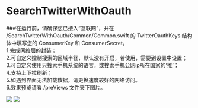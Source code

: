 # SearchTwitterWithOauth
###在运行前，请确保您已接入“互联网”，并在 /SearchTwitterWithOauth/Common/Common.swift 的 TwitterOauthKeys 结构体中填写您的 ConsumerKey 和 ConsumerSecret。  
1.完成网络层的封装；  
2.可自定义控制搜索的区域半径，默认没有开启，若使用，需要到设置中设置；  
3.可自定义使用只搜索手机系统的语言，或搜索手机公网ip所在国家的‘推’；  
4.支持上下拉刷新；  
5.如遇到界面无法加载数据，请更换速度较好的网络访问。  
6.效果预览请看 /preViews 文件夹下图片。

![](../preViews/preview1.png) ![](../preViews/preview2.png) 

